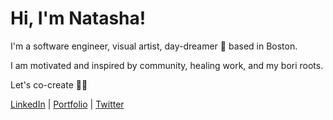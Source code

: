 # Hi, I'm Natasha!
<p align="left">I'm a software engineer, visual artist, day-dreamer 💭 based in Boston.</p>

<p align="left">I am motivated and inspired by community, healing work, and my bori roots.</p>

<p align="left">Let's co-create 🔮✨</p>
 <p align="left">
 <a href="https://www.linkedin.com/in/natasha-torres">LinkedIn</a> | <a href="https://natashatorres.netlify.app">Portfolio</a> | <a href="https://www.twitter.com/tashtorrdev">Twitter</a></p>



<!---
natashatorres/natashatorres is a ✨ special ✨ repository because its `README.md` (this file) appears on your GitHub profile.
You can click the Preview link to take a look at your changes.
--->

